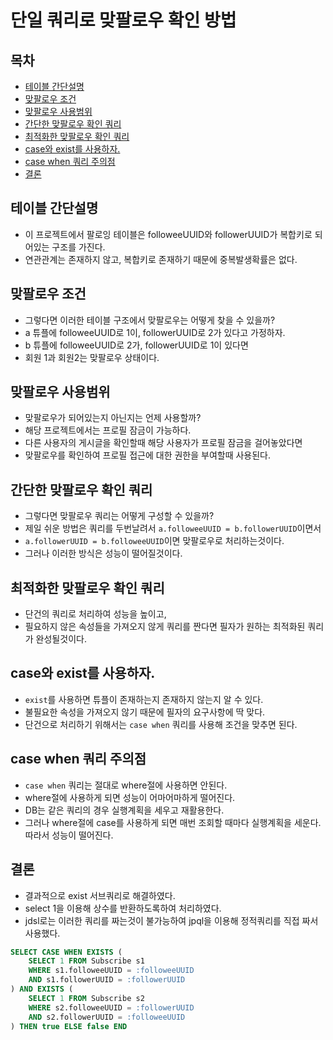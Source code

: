# 단일 쿼리로 맞팔로우 확인 방법

## 목차
* [테이블 간단설명](#테이블-간단설명)
* [맞팔로우 조건](#맞팔로우-조건)
* [맞팔로우 사용범위](#맞팔로우-사용범위)
* [간단한 맞팔로우 확인 쿼리](#간단한-맞팔로우-확인-쿼리)
* [최적화한 맞팔로우 확인 쿼리](#최적화한-맞팔로우-확인-쿼리)
* [case와 exist를 사용하자.](#case와-exist를-사용하자)
* [case when 쿼리 주의점](#case-when-쿼리-주의점)
* [결론](#결론)

## 테이블 간단설명
* 이 프로젝트에서 팔로잉 테이블은 followeeUUID와 followerUUID가 복합키로 되어있는 구조를 가진다.
* 연관관계는 존재하지 않고, 복합키로 존재하기 때문에 중복발생확률은 없다.

## 맞팔로우 조건
* 그렇다면 이러한 테이블 구조에서 맞팔로우는 어떻게 찾을 수 있을까?
* a 튜플에 followeeUUID로 1이, followerUUID로 2가 있다고 가정하자.
* b 튜플에 followeeUUID로 2가, followerUUID로 1이 있다면
* 회원 1과 회원2는 맞팔로우 상태이다.

## 맞팔로우 사용범위
* 맞팔로우가 되어있는지 아닌지는 언제 사용할까?
* 해당 프로젝트에서는 프로필 잠금이 가능하다.
* 다른 사용자의 게시글을 확인할때 해당 사용자가 프로필 잠금을 걸어놓았다면
* 맞팔로우를 확인하여 프로필 접근에 대한 권한을 부여할때 사용된다.

## 간단한 맞팔로우 확인 쿼리
* 그렇다면 맞팔로우 쿼리는 어떻게 구성할 수 있을까?
* 제일 쉬운 방법은 쿼리를 두번날려서 `a.followeeUUID = b.followerUUID`이면서
* `a.followerUUID = b.followeeUUID`이면 맞팔로우로 처리하는것이다.
* 그러나 이러한 방식은 성능이 떨어질것이다.

## 최적화한 맞팔로우 확인 쿼리
* 단건의 쿼리로 처리하여 성능을 높이고,
* 필요하지 않은 속성들을 가져오지 않게 쿼리를 짠다면 필자가 원하는 최적화된 쿼리가 완성될것이다.

## case와 exist를 사용하자.
* `exist`를 사용하면 튜플이 존재하는지 존재하지 않는지 알 수 있다.
* 불필요한 속성을 가져오지 않기 때문에 필자의 요구사항에 딱 맞다.
* 단건으로 처리하기 위해서는 `case when` 쿼리를 사용해 조건을 맞추면 된다.

## case when 쿼리 주의점
* `case when` 쿼리는 절대로 where절에 사용하면 안된다.
* where절에 사용하게 되면 성능이 어마어마하게 떨어진다.
* DB는 같은 쿼리의 경우 실행계획을 세우고 재활용한다.
* 그러나 where절에 case를 사용하게 되면 매번 조회할 때마다 실행계획을 세운다. 따라서 성능이 떨어진다.

## 결론
* 결과적으로 exist 서브쿼리로 해결하였다.
* select 1을 이용해 상수를 반환하도록하여 처리하였다.
* jdsl로는 이러한 쿼리를 짜는것이 불가능하여 jpql을 이용해 정적쿼리를 직접 짜서 사용했다.
```sql
SELECT CASE WHEN EXISTS (
    SELECT 1 FROM Subscribe s1
    WHERE s1.followeeUUID = :followeeUUID
    AND s1.followerUUID = :followerUUID
) AND EXISTS (
    SELECT 1 FROM Subscribe s2
    WHERE s2.followeeUUID = :followerUUID
    AND s2.followerUUID = :followeeUUID
) THEN true ELSE false END
```
